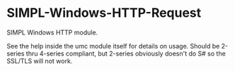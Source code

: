 # SIMPL-Windows-HTTP-Request
SIMPL Windows HTTP module.

See the help inside the umc module itself for details on usage.
Should be 2-series thru 4-series compliant, but 2-series obviously doesn't do S# so the SSL/TLS will not work.
